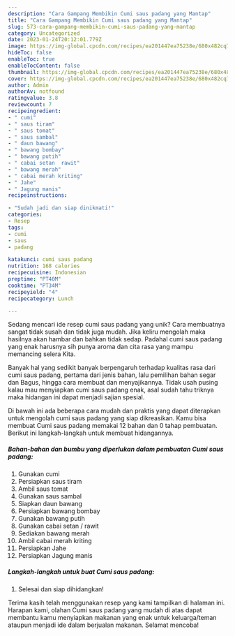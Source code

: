 ```yaml
---
description: "Cara Gampang Membikin Cumi saus padang yang Mantap"
title: "Cara Gampang Membikin Cumi saus padang yang Mantap"
slug: 573-cara-gampang-membikin-cumi-saus-padang-yang-mantap
category: Uncategorized
date: 2023-01-24T20:12:01.779Z
image: https://img-global.cpcdn.com/recipes/ea201447ea75238e/680x482cq70/cumi-saus-padang-foto-resep-utama.jpg
hideToc: false
enableToc: true
enableTocContent: false
thumbnail: https://img-global.cpcdn.com/recipes/ea201447ea75238e/680x482cq70/cumi-saus-padang-foto-resep-utama.jpg
cover: https://img-global.cpcdn.com/recipes/ea201447ea75238e/680x482cq70/cumi-saus-padang-foto-resep-utama.jpg
author: Admin
authorAv: notfound
ratingvalue: 3.8
reviewcount: 7
recipeingredient:
- " cumi"
- " saus tiram"
- " saus tomat"
- " saus sambal"
- " daun bawang"
- " bawang bombay"
- " bawang putih"
- " cabai setan  rawit"
- " bawang merah"
- " cabai merah kriting"
- " Jahe"
- " Jagung manis"
recipeinstructions:

- "Sudah jadi dan siap dinikmati!"
categories:
- Resep
tags:
- cumi
- saus
- padang

katakunci: cumi saus padang 
nutrition: 168 calories
recipecuisine: Indonesian
preptime: "PT40M"
cooktime: "PT34M"
recipeyield: "4"
recipecategory: Lunch

---
```





Sedang mencari ide resep cumi saus padang yang unik? Cara membuatnya sangat tidak susah dan tidak juga mudah. Jika keliru mengolah maka hasilnya akan hambar dan bahkan tidak sedap. Padahal cumi saus padang yang enak harusnya sih punya aroma dan cita rasa yang mampu memancing selera Kita.





Banyak hal yang sedikit banyak berpengaruh terhadap kualitas rasa dari cumi saus padang, pertama dari jenis bahan, lalu pemilihan bahan segar dan Bagus, hingga cara membuat dan menyajikannya. Tidak usah pusing kalau mau menyiapkan cumi saus padang enak,      asal sudah tahu triknya maka hidangan ini dapat menjadi sajian spesial.





















Di bawah ini ada beberapa cara mudah dan praktis yang dapat diterapkan untuk mengolah cumi saus padang yang siap dikreasikan. Kamu bisa membuat Cumi saus padang memakai 12 bahan dan 0 tahap pembuatan. Berikut ini langkah-langkah untuk membuat hidangannya.

<!--inarticleads1-->

##### Bahan-bahan dan bumbu yang diperlukan dalam pembuatan Cumi saus padang:

1. Gunakan  cumi
1. Persiapkan  saus tiram
1. Ambil  saus tomat
1. Gunakan  saus sambal
1. Siapkan  daun bawang
1. Persiapkan  bawang bombay
1. Gunakan  bawang putih
1. Gunakan  cabai setan / rawit
1. Sediakan  bawang merah
1. Ambil  cabai merah kriting
1. Persiapkan  Jahe
1. Persiapkan  Jagung manis




<!--inarticleads2-->

##### Langkah-langkah untuk buat Cumi saus padang:


1. Selesai dan siap dihidangkan!



Terima kasih telah menggunakan resep yang kami tampilkan di halaman ini. Harapan kami, olahan Cumi saus padang yang mudah di atas dapat membantu kamu menyiapkan makanan yang enak untuk keluarga/teman ataupun menjadi ide dalam berjualan makanan. Selamat mencoba!
